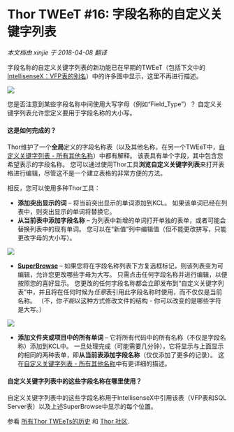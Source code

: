 ﻿Thor TWEeT #16: 字段名称的自定义关键字列表
===
_本文档由 xinjie 于 2018-04-08 翻译_

字段名称的自定义关键字列表的新功能已在早期的TWEeT（包括下文中的[IntellisenseX：VFP表的别名](Tweet_11.md)）中的许多图中显示，这里不再进行描述。

![](Images/Tweet16a.png)

您是否注意到某些字段名称中间使用大写字母（例如“Field_Type”）？ 自定义关键字列表允许您定义要用于字段名称的大小写。

#### 这是如何完成的？

Thor维护了一个**全局**定义的字段名称表（以及其他名称，在另一个TWEeT中，[自定义关键字列表 - 所有其他名称](Tweet_19.md)）中都有解释。 该表具有单个字段，其中包含您希望表示的字段名称。 您可以通过使用Thor工具**浏览自定义关键字列表**来打开表格进行编辑，尽管这不是一个建立表格的非常方便的方法。

相反，您可以使用多种Thor工具：

*   **添加突出显示的词** – 将当前突出显示的单词添加到KCL。 如果该单词已经在列表中，则突出显示的单词将替换它。
*   **从当前表中添加字段名称** – 为列表中新增的单词打开单独的表单，或者可能会替换列表中的现有单词。 您可以在“新值”列中编辑值（但不能更改拼写，只能更改字母的大小写）。

![](Images/Tweet16b.png)

*   [**SuperBrowse**](../Thor_superbrowse.md) – 如果您将在字段名称列表下方复选框标记，则该列表变为可编辑，允许您更改哪些字母为大写。 只需点击任何字段名称并进行编辑，以便按照您的喜好显示。 您更改的任何字段名称都会立即发布到“自定义关键字列表”中，并且将在任何时候为*任意*表引用此字段名称时使用，而不仅仅是当前名称。 （不，你*不能*以这种方式修改文件的结构 - 你可以改变的是哪些字符是大写。）

![](Images/Tweet16c.png)

*   **添加文件夹或项目中的所有单词** – 它将所有代码中的所有名称（不仅是字段名称）添加到KCL中。 一旦处理完成（可能需要几分钟），它将显示与上面显示的相同的两种表单，即**从当前表添加字段名称**（仅仅添加了更多的记录）。 这在[自定义关键字列表 - 所有其他名称](Tweet_19.md)中有更详细的描述。

#### 自定义关键字列表中的这些字段名称在哪里使用？

自定义关键字列表中的这些字段名称用于IntellisenseX中引用该表（VFP表和SQL Server表）以及上述SuperBrowse中显示的每个位置。

参看 [所有Thor TWEeTs的历史](../TWEeTs.md) 和 [Thor 社区](https://groups.google.com/forum/?fromgroups#!forum/FoxProThor).
